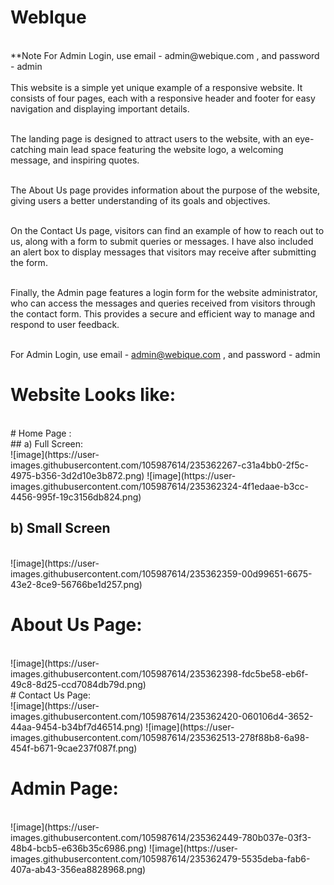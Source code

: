 # WebIque
<br/>
**Note For Admin Login, use email - admin@webique.com , and password - admin
<br/>
<br/>
This website is a simple yet unique example of a responsive website. It consists of four pages, each with a responsive header and footer for easy navigation and displaying important details.
<br/>
<br/>

The landing page is designed to attract users to the website, with an eye-catching main lead space featuring the website logo, a welcoming message, and inspiring quotes.
<br/>
<br/>

The About Us page provides information about the purpose of the website, giving users a better understanding of its goals and objectives.
<br/>
<br/>

On the Contact Us page, visitors can find an example of how to reach out to us, along with a form to submit queries or messages. I have also included an alert box to display messages that visitors may receive after submitting the form.
<br/>
<br/>

Finally, the Admin page features a login form for the website administrator, who can access the messages and queries received from visitors through the contact form. This provides a secure and efficient way to manage and respond to user feedback.
<br/>
<br/>

For Admin Login, use email - admin@webique.com , and password - admin

# Website Looks like:
<br/>
# Home Page : <br/>
## a) Full Screen:
<br/>
![image](https://user-images.githubusercontent.com/105987614/235362267-c31a4bb0-2f5c-4975-b356-3d2d10e3b872.png)
![image](https://user-images.githubusercontent.com/105987614/235362324-4f1edaae-b3cc-4456-995f-19c3156db824.png)
<br/>


## b) Small Screen
<br/>
![image](https://user-images.githubusercontent.com/105987614/235362359-00d99651-6675-43e2-8ce9-56766be1d257.png)
<br/>

# About Us Page:
<br/>
![image](https://user-images.githubusercontent.com/105987614/235362398-fdc5be58-eb6f-49c8-8d25-ccd7084db79d.png)
<br/>
# Contact Us Page:
<br/>
![image](https://user-images.githubusercontent.com/105987614/235362420-060106d4-3652-44aa-9454-b34bf7d46514.png)
![image](https://user-images.githubusercontent.com/105987614/235362513-278f88b8-6a98-454f-b671-9cae237f087f.png)
<br/>

# Admin Page:
<br/>
![image](https://user-images.githubusercontent.com/105987614/235362449-780b037e-03f3-48b4-bcb5-e636b35c6986.png)
![image](https://user-images.githubusercontent.com/105987614/235362479-5535deba-fab6-407a-ab43-356ea8828968.png)
<br/>
